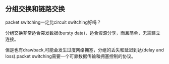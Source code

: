 ## 分组交换和链路交换
packet switching一定比circuit switching好吗？

分组交换非常适合突发数据(bursty data)，适合资源分享，而且简单，无需建立连接。

但是也有drawback,可能会发生过度网络拥塞，分组的丢失和延迟到达(delay and loss).packet switching需要一个可靠数据传输和拥塞控制的协议。
